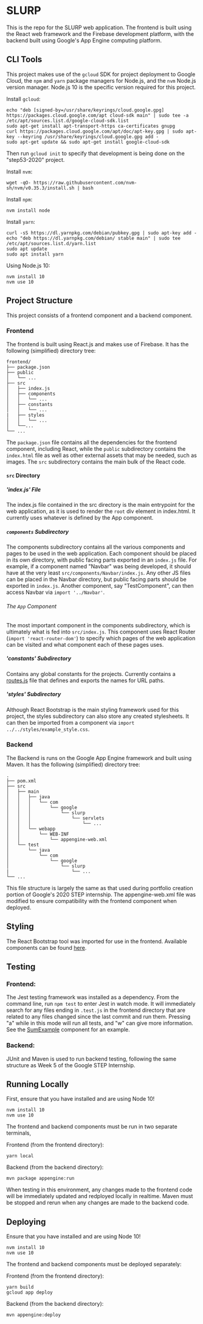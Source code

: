 # SLURP

This is the repo for the SLURP web application. The frontend is built using the React web framework and the Firebase development platform, with the backend built using Google's App Engine computing platform.

## CLI Tools
This project makes use of the `gcloud` SDK for project deployment to Google Cloud, the `npm` and `yarn` package managers for Node.js, and the `nvm` Node.js version manager. Node.js 10 is the specific version required for this project.

Install `gcloud`:
```
echo "deb [signed-by=/usr/share/keyrings/cloud.google.gpg] https://packages.cloud.google.com/apt cloud-sdk main" | sudo tee -a /etc/apt/sources.list.d/google-cloud-sdk.list
sudo apt-get install apt-transport-https ca-certificates gnupg
curl https://packages.cloud.google.com/apt/doc/apt-key.gpg | sudo apt-key --keyring /usr/share/keyrings/cloud.google.gpg add -
sudo apt-get update && sudo apt-get install google-cloud-sdk
```
Then run `gcloud init` to specify that development is being done on the "step53-2020" project.

Install `nvm`:
```
wget -qO- https://raw.githubusercontent.com/nvm-sh/nvm/v0.35.3/install.sh | bash
```

Install `npm`:
```
nvm install node
```

Install `yarn`:
```
curl -sS https://dl.yarnpkg.com/debian/pubkey.gpg | sudo apt-key add -
echo "deb https://dl.yarnpkg.com/debian/ stable main" | sudo tee /etc/apt/sources.list.d/yarn.list
sudo apt update
sudo apt install yarn
```

Using Node.js 10:
```
nvm install 10
nvm use 10
```

## Project Structure
This project consists of a frontend component and a backend component.

### Frontend
The frontend is built using React.js and makes use of Firebase. It has the following (simplified) directory tree:
```
frontend/
├── package.json
├── public
│   └── ...
├── src
│   ├── index.js
│   ├── components
│   │   └── ...
│   ├── constants
│   │   └── ...
|   ├── styles
│   │   └── ...
│   └──...
└── ...
```
The `package.json` file contains all the dependencies for the frontend component, including React, while the `public` subdirectory contains the `index.html` file as well as other external assets that may be needed, such as images. The `src` subdirectory contains the main bulk of the React code.

#### `src` Directory

##### 'index.js' File
The index.js file contained in the src directory is the main entrypoint for the web application, as it is used to render the `root` div element in index.html. It currently uses whatever is defined by the App component.

##### `components` Subdirectory
The components subdirectory contains all the various components and pages to be used in the web application. Each component should be placed in its own directory, with public facing parts exported in an `index.js` file. For example, if a component named "Navbar" was being developed, it should have at the very least `src/components/Navbar/index.js`. Any other JS files can be placed in the Navbar directory, but public facing parts should be exported in `index.js`. Another component, say "TestComponent", can then access Navbar via `import '../Navbar'`.

###### The `App` Component
The most important component in the components subdirectory, which is ultimately what is fed into `src/index.js`. This component uses React Router (`import 'react-router-dom'`) to specify which pages of the web application can be visited and what component each of these pages uses.

##### 'constants' Subdirectory
Contains any global constants for the projects. Currently contains a [routes.js](frontend/src/constants/routes.js) file that defines and exports the names for URL paths.

##### 'styles' Subdirectory
Although React Bootstrap is the main styling framework used for this project, the styles subdirectory can also store any created stylesheets. It can then be imported from a component via `import ../../styles/example_style.css`.

### Backend
The Backend is runs on the Google App Engine framework and built using Maven. It has the following (simplified) directory tree:
```
.
├── pom.xml
├── src
│   ├── main
│   │   ├── java
│   │   │   └── com
│   │   │       └── google
│   │   │           └── slurp
│   │   │               └── servlets
│   │   │                   └── ...
│   │   └── webapp
│   │       └── WEB-INF
│   │           └── appengine-web.xml
│   └── test
│       └── java
│           └── com
│               └── google
│                   └── slurp
|                       └── ...
└── ...
```
This file structure is largely the same as that used during portfolio creation portion of Google's 2020 STEP internship. The appengine-web.xml file was modified to ensure compatibility with the frontend component when deployed.

## Styling
The React Bootstrap tool was imported for use in the frontend. Available components can be found [here](https://react-bootstrap.github.io/components/alerts/).

## Testing

### Frontend:
The Jest testing framework was installed as a dependency. From the command line, run `npm test` to enter Jest in watch mode. It will immediately search for any files ending in `.test.js` in the frontend directory that are related to any files changed since the last commit and run them. Pressing "a" while in this mode will run all tests, and "w" can give more information. See the [SumExample](frontend/src/components/SumExample) component for an example.

### Backend:
JUnit and Maven is used to run backend testing, following the same structure as Week 5 of the Google STEP Internship.

## Running Locally
First, ensure that you have installed and are using Node 10!
```
nvm install 10
nvm use 10
```
The frontend and backend components must be run in two separate terminals,

Frontend (from the frontend directory):
```
yarn local
```

Backend (from the backend directory):
```
mvn package appengine:run
```

When testing in this environment, any changes made to the frontend code will be immediately updated and redployed locally in realtime. Maven must be stopped and rerun when any changes are made to the backend code.

## Deploying
Ensure that you have installed and are using Node 10!
```
nvm install 10
nvm use 10
```

The frontend and backend components must be deployed separately:

Frontend (from the frontend directory):
```
yarn build
gcloud app deploy
```

Backend (from the backend directory):
```
mvn appengine:deploy
```
